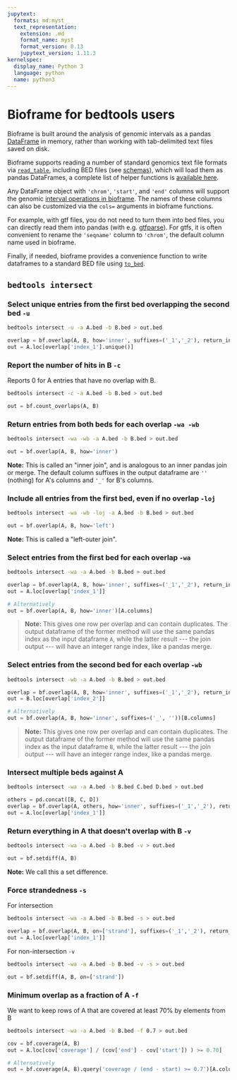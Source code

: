 ```yaml
---
jupytext:
  formats: md:myst
  text_representation:
    extension: .md
    format_name: myst
    format_version: 0.13
    jupytext_version: 1.11.3
kernelspec:
  display_name: Python 3
  language: python
  name: python3
---
```


# Bioframe for bedtools users


Bioframe is built around the analysis of genomic intervals as a pandas [DataFrame](https://pandas.pydata.org/docs/reference/api/pandas.DataFrame.html) in memory, rather than working with tab-delimited text files saved on disk.

Bioframe supports reading a number of standard genomics text file formats via [`read_table`](https://bioframe.readthedocs.io/en/latest/api-fileops.html#bioframe.io.fileops.read_table), including BED files (see [schemas](https://github.com/open2c/bioframe/blob/main/bioframe/io/schemas.py)), which will load them as pandas DataFrames, a complete list of helper functions is [available here](API_fileops).

Any DataFrame object with `'chrom'`, `'start'`, and `'end'` columns will support the genomic [interval operations in bioframe](API_ops). The names of these columns can also be customized via the `cols=` arguments in bioframe functions.

For example, with gtf files, you do not need to turn them into bed files, you can directly read them into pandas (with e.g. [gtfparse](https://github.com/openvax/gtfparse/tree/master)). For gtfs, it is often convenient to rename the `'seqname'` column to `'chrom'`, the default column name used in bioframe.

Finally, if needed, bioframe provides a convenience function to write dataframes to a standard BED file using [`to_bed`](https://bioframe.readthedocs.io/en/latest/api-fileops.html#bioframe.io.bed.to_bed).


## `bedtools intersect`

### Select unique entries from the first bed overlapping the second bed `-u`

```sh
bedtools intersect -u -a A.bed -b B.bed > out.bed
```

```py
overlap = bf.overlap(A, B, how='inner', suffixes=('_1','_2'), return_index=True)
out = A.loc[overlap['index_1'].unique()]
```

### Report the number of hits in B `-c`

Reports 0 for A entries that have no overlap with B.

```sh
bedtools intersect -c -a A.bed -b B.bed > out.bed
```

```py
out = bf.count_overlaps(A, B)
```

### Return entries from both beds for each overlap `-wa -wb`

```sh
bedtools intersect -wa -wb -a A.bed -b B.bed > out.bed
```

```py
out = bf.overlap(A, B, how='inner')
```

**Note:** This is called an "inner join", and is analogous to an inner pandas join or merge. The default column suffixes in the output dataframe are `''` (nothing) for A's columns and `'_'` for B's columns.

### Include all entries from the first bed, even if no overlap `-loj`

```sh
bedtools intersect -wa -wb -loj -a A.bed -b B.bed > out.bed
```

```py
out = bf.overlap(A, B, how='left')
```

**Note:** This is called a "left-outer join".

### Select entries from the first bed for each overlap `-wa`

```sh
bedtools intersect -wa -a A.bed -b B.bed > out.bed
```

```py
overlap = bf.overlap(A, B, how='inner', suffixes=('_1','_2'), return_index=True)
out = A.loc[overlap['index_1']]

# Alternatively
out = bf.overlap(A, B, how='inner')[A.columns]
```

> **Note:** This gives one row per overlap and can contain duplicates. The output dataframe of the former method will use the same pandas index as the input dataframe `A`, while the latter result --- the join output --- will have an integer range index, like a pandas merge.

### Select entries from the second bed for each overlap `-wb`

```sh
bedtools intersect -wb -a A.bed -b B.bed > out.bed
```

```py
overlap = bf.overlap(A, B, how='inner', suffixes=('_1','_2'), return_index=True)
out = B.loc[overlap['index_2']]

# Alternatively
out = bf.overlap(A, B, how='inner', suffixes=('_', ''))[B.columns]
```

> **Note:** This gives one row per overlap and can contain duplicates. The output dataframe of the former method will use the same pandas index as the input dataframe `B`, while the latter result --- the join output --- will have an integer range index, like a pandas merge.


### Intersect multiple beds against A

```sh
bedtools intersect -wa -a A.bed -b B.bed C.bed D.bed > out.bed
```

```py
others = pd.concat([B, C, D])
overlap = bf.overlap(A, others, how='inner', suffixes=('_1','_2'), return_index=True)
out = A.loc[overlap['index_1']]
```

### Return everything in A that doesn't overlap with B `-v`

```sh
bedtools intersect -wa -a A.bed -b B.bed -v > out.bed
```

```py
out = bf.setdiff(A, B)
```

**Note:** We call this a set difference.

### Force strandedness `-s`

For intersection

```sh
bedtools intersect -wa -a A.bed -b B.bed -s > out.bed
```

```py
overlap = bf.overlap(A, B, on=['strand'], suffixes=('_1','_2'), return_index=True, how='inner')
out = A.loc[overlap['index_1']]
```

For non-intersection `-v`

```sh
bedtools intersect -wa -a A.bed -b B.bed -v -s > out.bed
```

```py
out = bf.setdiff(A, B, on=['strand'])
```

### Minimum overlap as a fraction of A `-f`

We want to keep rows of A that are covered at least 70% by elements from B

```sh
bedtools intersect -wa -a A.bed -b B.bed -f 0.7 > out.bed
```

```py
cov = bf.coverage(A, B)
out = A.loc[cov['coverage'] / (cov['end'] - cov['start']) ) >= 0.70]

# Alternatively
out = bf.coverage(A, B).query('coverage / (end - start) >= 0.7')[A.columns]
```
